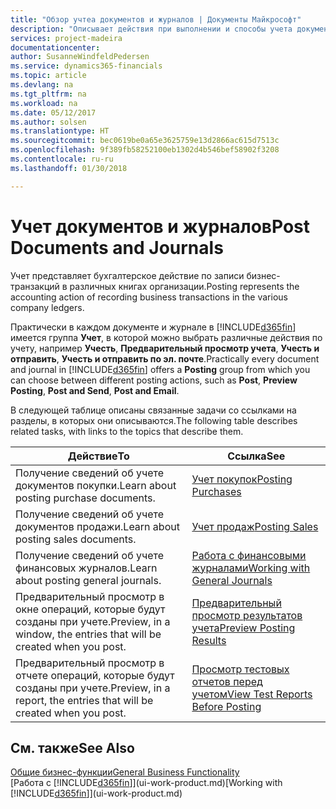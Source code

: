 ```yaml
---
title: "Обзор учтеа документов и журналов | Документы Майкрософт"
description: "Описывает действия при выполнении и способы учета документов и журналов."
services: project-madeira
documentationcenter: 
author: SusanneWindfeldPedersen
ms.service: dynamics365-financials
ms.topic: article
ms.devlang: na
ms.tgt_pltfrm: na
ms.workload: na
ms.date: 05/12/2017
ms.author: solsen
ms.translationtype: HT
ms.sourcegitcommit: bec0619be0a65e3625759e13d2866ac615d7513c
ms.openlocfilehash: 9f389fb58252100eb1302d4b546bef58902f3208
ms.contentlocale: ru-ru
ms.lasthandoff: 01/30/2018

---
```

# <a name="post-documents-and-journals"></a><span data-ttu-id="8b923-103">Учет документов и журналов</span><span class="sxs-lookup"><span data-stu-id="8b923-103">Post Documents and Journals</span></span>
<span data-ttu-id="8b923-104">Учет представляет бухгалтерское действие по записи бизнес-транзакций в различных книгах организации.</span><span class="sxs-lookup"><span data-stu-id="8b923-104">Posting represents the accounting action of recording business transactions in the various company ledgers.</span></span>

<span data-ttu-id="8b923-105">Практически в каждом документе и журнале в [!INCLUDE[d365fin](includes/d365fin_md.md)] имеется группа **Учет**, в которой можно выбрать различные действия по учету, например **Учесть**, **Предварительный просмотр учета**, **Учесть и отправить**, **Учесть и отправить по эл. почте**.</span><span class="sxs-lookup"><span data-stu-id="8b923-105">Practically every document and journal in [!INCLUDE[d365fin](includes/d365fin_md.md)] offers a **Posting** group from which you can choose between different posting actions, such as **Post**, **Preview Posting**, **Post and Send**, **Post and Email**.</span></span>

<span data-ttu-id="8b923-106">В следующей таблице описаны связанные задачи со ссылками на разделы, в которых они описываются.</span><span class="sxs-lookup"><span data-stu-id="8b923-106">The following table describes related tasks, with links to the topics that describe them.</span></span>

| <span data-ttu-id="8b923-107">Действие</span><span class="sxs-lookup"><span data-stu-id="8b923-107">To</span></span> | <span data-ttu-id="8b923-108">Ссылка</span><span class="sxs-lookup"><span data-stu-id="8b923-108">See</span></span> |
| --- | --- |
| <span data-ttu-id="8b923-109">Получение сведений об учете документов покупки.</span><span class="sxs-lookup"><span data-stu-id="8b923-109">Learn about posting purchase documents.</span></span> |[<span data-ttu-id="8b923-110">Учет покупок</span><span class="sxs-lookup"><span data-stu-id="8b923-110">Posting Purchases</span></span>](ui-post-purchases.md) |
| <span data-ttu-id="8b923-111">Получение сведений об учете документов продажи.</span><span class="sxs-lookup"><span data-stu-id="8b923-111">Learn about posting sales documents.</span></span> |[<span data-ttu-id="8b923-112">Учет продаж</span><span class="sxs-lookup"><span data-stu-id="8b923-112">Posting Sales</span></span>](ui-post-sales.md) |
| <span data-ttu-id="8b923-113">Получение сведений об учете финансовых журналов.</span><span class="sxs-lookup"><span data-stu-id="8b923-113">Learn about posting general journals.</span></span> |[<span data-ttu-id="8b923-114">Работа с финансовыми журналами</span><span class="sxs-lookup"><span data-stu-id="8b923-114">Working with General Journals</span></span>](ui-work-general-journals.md) |
| <span data-ttu-id="8b923-115">Предварительный просмотр в окне операций, которые будут созданы при учете.</span><span class="sxs-lookup"><span data-stu-id="8b923-115">Preview, in a window, the entries that will be created when you post.</span></span> |[<span data-ttu-id="8b923-116">Предварительный просмотр результатов учета</span><span class="sxs-lookup"><span data-stu-id="8b923-116">Preview Posting Results</span></span>](ui-how-preview-post-results.md) |
| <span data-ttu-id="8b923-117">Предварительный просмотр в отчете операций, которые будут созданы при учете.</span><span class="sxs-lookup"><span data-stu-id="8b923-117">Preview, in a report, the entries that will be created when you post.</span></span> |[<span data-ttu-id="8b923-118">Просмотр тестовых отчетов перед учетом</span><span class="sxs-lookup"><span data-stu-id="8b923-118">View Test Reports Before Posting</span></span>](ui-how-view-test-reports-posting.md) |

## <a name="see-also"></a><span data-ttu-id="8b923-119">См. также</span><span class="sxs-lookup"><span data-stu-id="8b923-119">See Also</span></span>
[<span data-ttu-id="8b923-120">Общие бизнес-функции</span><span class="sxs-lookup"><span data-stu-id="8b923-120">General Business Functionality</span></span>](ui-across-business-areas.md)  
<span data-ttu-id="8b923-121">[Работа с [!INCLUDE[d365fin](includes/d365fin_md.md)]](ui-work-product.md)</span><span class="sxs-lookup"><span data-stu-id="8b923-121">[Working with [!INCLUDE[d365fin](includes/d365fin_md.md)]](ui-work-product.md)</span></span>



